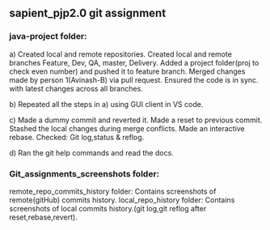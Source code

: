 ## sapient_pjp2.0 git assignment

### java-project folder:
a) Created local and remote repositories.
   Created local and remote branches Feature, Dev, QA, master, Delivery.
   Added a project folder(proj to check even number) and pushed it to feature branch.
   Merged changes made by person 1(Avinash-B) via pull request.
   Ensured the code is in sync. with latest changes across all branches.
   
b) Repeated all the steps in a) using GUI client in VS code.

c) Made a dummy commit and reverted it.
   Made a reset to previous commit.
   Stashed the local changes during merge conflicts.
   Made an interactive rebase.
   Checked: Git log,status & reflog.
   
  d) Ran the git help commands and read the docs.
  
  ### Git_assignments_screenshots folder:
   remote_repo_commits_history folder: Contains screenshots of remote(gitHub) commits history.
   local_repo_history folder: Contains screenshots of local commits history.(git log,git reflog after reset,rebase,revert).
 
